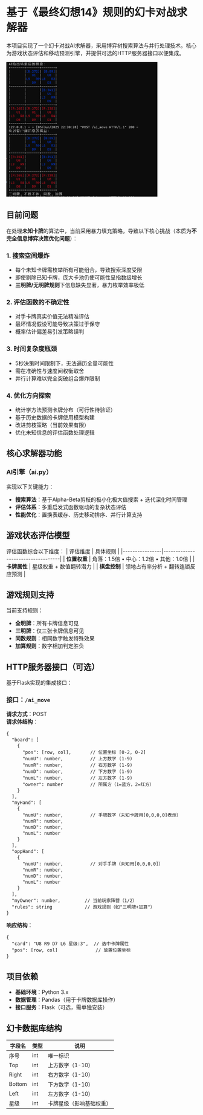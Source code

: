 # 基于《最终幻想14》规则的幻卡对战求解器

本项目实现了一个幻卡对战AI求解器，采用博弈树搜索算法与并行处理技术。核心为游戏状态评估和移动预测引擎，并提供可选的HTTP服务器接口以便集成。

<img src="https://github.com/extrant/IMGSave/blob/main/E9A888E96BB05418C8E12CE8FD63EE5C.png" width="400px">


## 目前问题
在处理**未知卡牌**的算法中，当前采用暴力填充策略，导致以下核心挑战（本质为**不完全信息博弈决策优化问题**）：

### 1. **搜索空间爆炸**
- 每个未知卡牌需枚举所有可能组合，导致搜索深度受限
- 即使剔除已知卡牌，庞大卡池仍使可能性呈指数级增长
- **三明牌/无明牌规则**下信息缺失显著，暴力枚举效率极低

### 2. **评估函数的不确定性**
- 对手卡牌真实价值无法精准评估
- 最坏情况假设可能导致决策过于保守
- 概率估计偏差易引发策略误判

### 3. **时间复杂度瓶颈**
- 5秒决策时间限制下，无法遍历全量可能性
- 需在准确性与速度间权衡取舍
- 并行计算难以完全突破组合爆炸限制

### 4. **优化方向探索**
- 统计学方法预测卡牌分布（可行性待验证）
- 基于历史数据的卡牌使用模型构建
- 改进剪枝策略（当前效果有限）
- 优化未知信息的评估函数处理逻辑


## 核心求解器功能
### AI引擎（ai.py）
实现以下关键能力：
- **搜索算法**：基于Alpha-Beta剪枝的极小化极大值搜索 + 迭代深化时间管理
- **评估体系**：多重启发式函数驱动的复杂状态评估
- **性能优化**：置换表缓存、历史移动排序、并行计算支持


## 游戏状态评估模型
评估函数综合以下维度：
| 评估维度       | 具体规则                          |
|----------------|-----------------------------------|
| **位置权重**   | 角落：1.5倍 • 中心：1.2倍 • 其他：1.0倍 |
| **卡牌属性**   | 星级权重 + 数值翻转潜力           |
| **棋盘控制**   | 领地占有率分析 + 翻转连锁反应预测 |


## 游戏规则支持
当前支持规则：
- **全明牌**：所有卡牌信息可见
- **三明牌**：仅三张卡牌信息可见
- **同数规则**：相同数字触发特殊效果
- **加算规则**：数字相加判定胜负


## HTTP服务器接口（可选）
基于Flask实现的集成接口：

### 接口：`/ai_move`
**请求方式**：POST  
**请求体结构**：
```
{
  "board": [
    {
      "pos": [row, col],       // 位置坐标 [0-2, 0-2]
      "numU": number,          // 上方数字 (1-9)
      "numR": number,          // 右方数字 (1-9)
      "numD": number,          // 下方数字 (1-9)
      "numL": number,          // 左方数字 (1-9)
      "owner": number          // 所属方（1=蓝方，2=红方）
    }
  ],
  "myHand": [
    {
      "numU": number,          // 手牌数字（未知卡牌用[0,0,0,0]表示）
      "numR": number,
      "numD": number,
      "numL": number
    }
  ],
  "oppHand": [
    {
      "numU": number,          // 对手手牌（未知用[0,0,0,0]）
      "numR": number,
      "numD": number,
      "numL": number
    }
  ],
  "myOwner": number,         // 当前玩家阵营（1/2）
  "rules": string            // 游戏规则（如"三明牌+加算"）
}
```

**响应结构**：
```
{
  "card": "U8 R9 D7 L6 星级:3",  // 选中卡牌属性
  "pos": [row, col]              // 放置位置坐标
}
```


## 项目依赖
- **基础环境**：Python 3.x  
- **数据管理**：Pandas（用于卡牌数据库操作）  
- **接口服务**：Flask（可选，需单独安装）


## 幻卡数据库结构

| 字段名   | 类型   | 说明                     |
|----------|--------|--------------------------|
| 序号     | int    | 唯一标识                 |
| Top      | int    | 上方数字（1-10）          |
| Right    | int    | 右方数字（1-10）          |
| Bottom   | int    | 下方数字（1-10）          |
| Left     | int    | 左方数字（1-10）          |
| 星级     | int    | 卡牌星级（影响基础权重）|

